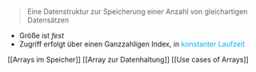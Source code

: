 > Eine Datenstruktur zur Speicherung einer Anzahl von gleichartigen Datensätzen

- Größe ist _fest_
- Zugriff erfolgt über einen Ganzzahligen Index, in <span style="color:rgb(0, 176, 240)">konstanter Laufzeit</span> 

[[Arrays im Speicher]]
[[Array zur Datenhaltung]]
[[Use cases of Arrays]]
